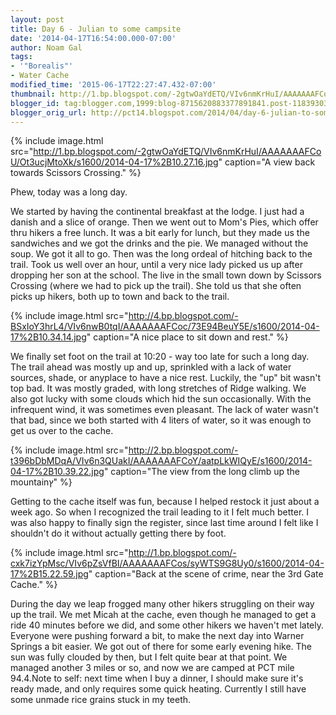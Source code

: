 ```yaml
---
layout: post
title: Day 6 - Julian to some campsite
date: '2014-04-17T16:54:00.000-07:00'
author: Noam Gal
tags:
- '"Borealis"'
- Water Cache
modified_time: '2015-06-17T22:27:47.432-07:00'
thumbnail: http://1.bp.blogspot.com/-2gtwOaYdETQ/VIv6nmKrHuI/AAAAAAAFCoU/Ot3ucjMtoXk/s72-c/2014-04-17%2B10.27.16.jpg
blogger_id: tag:blogger.com,1999:blog-8715620883377891841.post-1183930373514589372
blogger_orig_url: http://pct14.blogspot.com/2014/04/day-6-julian-to-some-campsite.html
---
```


{% include image.html src="http://1.bp.blogspot.com/-2gtwOaYdETQ/VIv6nmKrHuI/AAAAAAAFCoU/Ot3ucjMtoXk/s1600/2014-04-17%2B10.27.16.jpg" caption="A view back towards Scissors Crossing." %}

Phew, today was a long day.

We started by having the continental breakfast at the lodge. I just had a danish and a slice of orange. Then we went out to Mom's Pies, which offer thru hikers a free lunch. It was a bit early for lunch, but they made us the sandwiches and we got the drinks and the pie. We managed without the soup. We got it all to go. Then was the long ordeal of hitching back to the trail. Took us well over an hour, until a very nice lady picked us up after dropping her son at the school. The live in the small town down by Scissors Crossing (where we had to pick up the trail). She told us that she often picks up hikers, both up to town and back to the trail.

{% include image.html src="http://4.bp.blogspot.com/-BSxIoY3hrL4/VIv6nwB0tqI/AAAAAAAFCoc/73E94BeuY5E/s1600/2014-04-17%2B10.34.14.jpg" caption="A nice place to sit down and rest." %}

We finally set foot on the trail at 10:20 - way too late for such a long day. The trail ahead was mostly up and up, sprinkled with a lack of water sources, shade, or anyplace to have a nice rest. Luckily, the "up" bit wasn't top bad. It was mostly graded, with long stretches of Ridge walking. We also got lucky with some clouds which hid the sun occasionally. With the infrequent wind, it was sometimes even pleasant. The lack of water wasn't that bad, since we both started with 4 liters of water, so it was enough to get us over to the cache.

{% include image.html src="http://2.bp.blogspot.com/-t396bDbMDqA/VIv6n3QUakI/AAAAAAAFCoY/aatpLkWIQyE/s1600/2014-04-17%2B10.39.22.jpg" caption="The view from the long climb up the mountainץ" %}

Getting to the cache itself was fun, because I helped restock it just about a week ago. So when I recognized the trail leading to it I felt much better. I was also happy to finally sign the register, since last time around I felt like I shouldn't do it without actually getting there by foot.

{% include image.html src="http://1.bp.blogspot.com/-cxk7izYpMsc/VIv6pZsVfBI/AAAAAAAFCos/syWTS9G8Uy0/s1600/2014-04-17%2B15.22.59.jpg" caption="Back at the scene of crime, near the 3rd Gate Cache." %}

During the day we leap frogged many other hikers struggling on their way up the trail. We met Micah at the cache, even though he managed to get a ride 40 minutes before we did, and some other hikers we haven't met lately. Everyone were pushing forward a bit, to make the next day into Warner Springs a bit easier. We got out of there for some early evening hike. The sun was fully clouded by then, but I felt quite bear at that point. We managed another 3 miles or so, and now we are camped at PCT mile 94.4.Note to self: next time when I buy a dinner, I should make sure it's ready made, and only requires some quick heating. Currently I still have some unmade rice grains stuck in my teeth.
